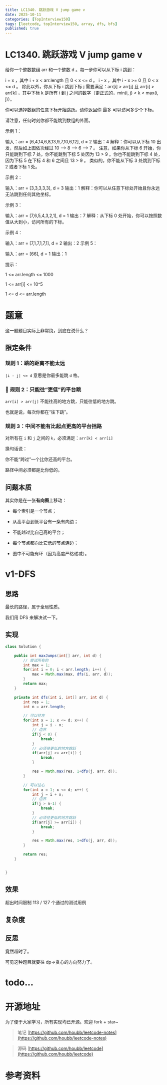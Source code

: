 ```yaml
---
title: LC1340. 跳跃游戏 V jump game v
date: 2025-10-11
categories: [TopInterview150]
tags: [leetcode, topInterview150, array, dfs, bfs]
published: true
---
```


# LC1340. 跳跃游戏 V jump game v

给你一个整数数组 arr 和一个整数 d 。每一步你可以从下标 i 跳到：

i + x ，其中 i + x < arr.length 且 0 < x <= d 。
i - x ，其中 i - x >= 0 且 0 < x <= d 。
除此以外，你从下标 i 跳到下标 j 需要满足：arr[i] > arr[j] 且 arr[i] > arr[k] ，其中下标 k 是所有 i 到 j 之间的数字（更正式的，min(i, j) < k < max(i, j)）。

你可以选择数组的任意下标开始跳跃。请你返回你 最多 可以访问多少个下标。

请注意，任何时刻你都不能跳到数组的外面。

 

示例 1：

输入：arr = [6,4,14,6,8,13,9,7,10,6,12], d = 2
输出：4
解释：你可以从下标 10 出发，然后如上图依次经过 10 --> 8 --> 6 --> 7 。
注意，如果你从下标 6 开始，你只能跳到下标 7 处。你不能跳到下标 5 处因为 13 > 9 。你也不能跳到下标 4 处，因为下标 5 在下标 4 和 6 之间且 13 > 9 。
类似的，你不能从下标 3 处跳到下标 2 或者下标 1 处。

示例 2：

输入：arr = [3,3,3,3,3], d = 3
输出：1
解释：你可以从任意下标处开始且你永远无法跳到任何其他坐标。

示例 3：

输入：arr = [7,6,5,4,3,2,1], d = 1
输出：7
解释：从下标 0 处开始，你可以按照数值从大到小，访问所有的下标。

示例 4：

输入：arr = [7,1,7,1,7,1], d = 2
输出：2
示例 5：

输入：arr = [66], d = 1
输出：1
 

提示：

1 <= arr.length <= 1000

1 <= arr[i] <= 10^5

1 <= d <= arr.length

# 题意

这一题题目实际上非常绕，到底在说什么？

## 限定条件

### 规则 1：跳的距离不能太远

`|i - j| <= d` 意思是你最多能跳 `d` 格。

### 🧩 规则 2：只能往“更低”的平台跳

`arr[i] > arr[j]` 不能往高的地方跳，只能往低的地方跳。

也就是说，每次你都在“往下跳”。

### 规则 3：中间不能有比起点更高的平台挡路

对所有在 `i` 和 `j` 之间的 `k`，必须满足：`arr[k] < arr[i]`

换句话说：

你不能“跨过”一个比你还高的平台。

路径中间必须都是比你低的。

## 问题本质

其实你是在一张**有向图**上移动：

- 每个索引是一个节点；

- 从高平台到低平台有一条有向边；

- 不能越过比自己高的平台；

- 每个节点都向比它低的节点连边；

- 图中不可能有环（因为高度严格递减）。

# v1-DFS

## 思路

最长的路径，属于全局性质。

我们用 DFS 来解决试一下。

## 实现

```java
class Solution {

    public int maxJumps(int[] arr, int d) {
        // 尝试所有的    
        int max = 1;
        for(int i = 0; i < arr.length; i++) {
            max = Math.max(max, dfs(i, arr, d));
        } 
        return max;
    }

    private int dfs(int i, int[] arr, int d) {
        int res = 1;
        int n = arr.length;

        // 可以往左
        for(int x = 1; x <= d; x++) {
            int j = i - x;
            // 边界
            if(j < 0) {
                break;
            }
            // 必须往更低的地方跳跃
            if(arr[j] >= arr[i]) {
                break;
            }

            res = Math.max(res, 1+dfs(j, arr, d));
        }

        // 可以往右
        for(int x = 1; x <= d; x++) {
            int j = i + x;
            // 边界
            if(j > n-1) {
                break;
            }
            // 必须往更低的地方跳跃
            if(arr[j] >= arr[i]) {
                break;
            }

            res = Math.max(res, 1+dfs(j, arr, d));
        }

        return res;
    }


}
```

## 效果

超出时间限制
113 / 127 个通过的测试用例

## 复杂度



## 反思

竟然超时了。

可见这种题目就要往 dp->贪心的方向努力了。



# todo...

# 开源地址

为了便于大家学习，所有实现均已开源。欢迎 fork + star~

> 笔记 [https://github.com/houbb/leetcode-notes](https://github.com/houbb/leetcode-notes)

> 源码 [https://github.com/houbb/leetcode](https://github.com/houbb/leetcode)

# 参考资料


